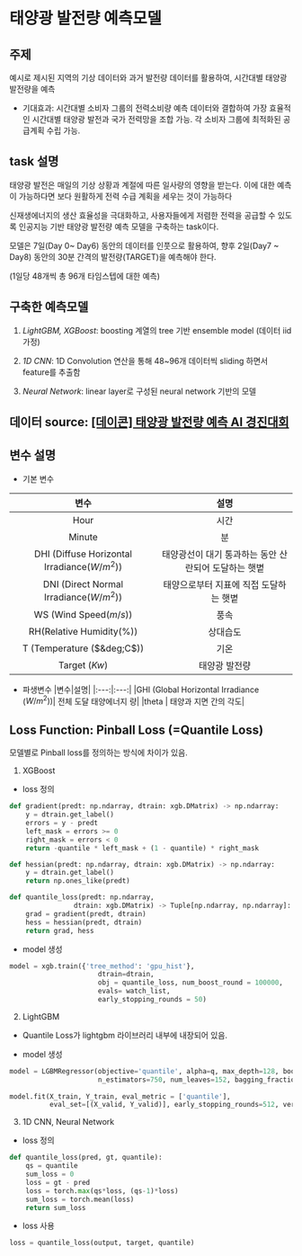 # 태양광 발전량 예측모델

## 주제

예시로 제시된 지역의 기상 데이터와 과거 발전량 데이터를 활용하여, 시간대별 태양광 발전량을 예측

* 기대효과: 시간대별 소비자 그룹의 전력소비량 예측 데이터와 결합하여 가장 효율적인 시간대별 태양광 발전과 국가 전력망을 조합 가능. 각 소비자 그룹에 최적화된 공급계획 수립 가능.  



## task 설명

태양광 발전은 매일의 기상 상황과 계절에 따른 일사량의 영향을 받는다. 이에 대한 예측이 가능하다면 보다 원활하게 전력 수급 계획을 세우는 것이 가능하다
 

신재생에너지의 생산 효율성을 극대화하고, 사용자들에게 저렴한 전력을 공급할 수 있도록 인공지능 기반 태양광 발전량 예측 모델을 구축하는 task이다. 

모델은 7일(Day 0~ Day6) 동안의 데이터를 인풋으로 활용하여, 향후 2일(Day7 ~ Day8) 동안의 30분 간격의 발전량(TARGET)을 예측해야 한다. 

(1일당 48개씩 총 96개 타임스텝에 대한 예측)


## 구축한 예측모델

1. *LightGBM, XGBoost*: boosting 계열의 tree 기반 ensemble model (데이터 iid 가정)

2. *1D CNN*: 1D Convolution 연산을 통해 48~96개 데이터씩 sliding 하면서 feature를 추출함

3. *Neural Network*: linear layer로 구성된 neural network 기반의 모델


## 데이터 source: [[데이콘] 태양광 발전량 예측 AI 경진대회](https://dacon.io/competitions/official/235680/overview/description/)


## 변수 설명
* 기본 변수

|변수|설명|
|:---:|:---:|
|Hour|시간|
|Minute|분|
|DHI (Diffuse Horizontal Irradiance($W/m^2$))| 태양광선이 대기 통과하는 동안 산란되어 도달하는 햇볕|
|DNI (Direct Normal Irradiance($W/m^2$))|태양으로부터 지표에 직접 도달하는 햇볕|
|WS (Wind Speed($m/s$))|풍속|
|RH(Relative Humidity(%))|상대습도|
|T (Temperature ($&deg;C$))|기온|
|Target ($Kw$)| 태양광 발전량|

* 파생변수
|변수|설명|
|:---:|:---:|
|GHI (Global Horizontal Irradiance ($W/m^2$))| 전체 도달 태양에너지 량|
|theta | 태양과 지면 간의 각도|



## Loss Function: Pinball Loss (=Quantile Loss)

모델별로 Pinball loss를 정의하는 방식에 차이가 있음.

1) XGBoost
* loss 정의
```python
def gradient(predt: np.ndarray, dtrain: xgb.DMatrix) -> np.ndarray:
    y = dtrain.get_label()
    errors = y - predt
    left_mask = errors >= 0
    right_mask = errors < 0
    return -quantile * left_mask + (1 - quantile) * right_mask

def hessian(predt: np.ndarray, dtrain: xgb.DMatrix) -> np.ndarray:
    y = dtrain.get_label()
    return np.ones_like(predt)

def quantile_loss(predt: np.ndarray,
                dtrain: xgb.DMatrix) -> Tuple[np.ndarray, np.ndarray]:
    grad = gradient(predt, dtrain)
    hess = hessian(predt, dtrain)
    return grad, hess
```

* model 생성
```python
model = xgb.train({'tree_method': 'gpu_hist'},
                      dtrain=dtrain,
                      obj = quantile_loss, num_boost_round = 100000,
                      evals= watch_list,
                      early_stopping_rounds = 50)
```

2) LightGBM
* Quantile Loss가 lightgbm 라이브러리 내부에 내장되어 있음.

* model 생성
```python
model = LGBMRegressor(objective='quantile', alpha=q, max_depth=128, boosting='gbdt',
                      n_estimators=750, num_leaves=152, bagging_fraction=0.5, learning_rate=0.02)                   
    
model.fit(X_train, Y_train, eval_metric = ['quantile'], 
          eval_set=[(X_valid, Y_valid)], early_stopping_rounds=512, verbose=500)
```

3) 1D CNN, Neural Network
* loss 정의
```python
def quantile_loss(pred, gt, quantile):
    qs = quantile
    sum_loss = 0
    loss = gt - pred
    loss = torch.max(qs*loss, (qs-1)*loss)
    sum_loss = torch.mean(loss)
    return sum_loss
```

* loss 사용
```python
loss = quantile_loss(output, target, quantile)
```